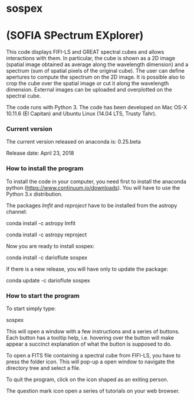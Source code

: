 # sospex

# (SOFIA SPectrum EXplorer)

This code displays FIFI-LS and GREAT spectral cubes and allows interactions with them.
In particular, the cube is shown as a 2D image (spatial image obtained as
average along the wavelength dimension) and a spectrum (sum of spatial pixels
of the original cube).
The user can define apertures to compute the spectrum on the 2D image.
It is possible also to crop the cube over the spatial image or cut it along
the wavelength dimension.
External images can be uploaded and overplotted on the spectral cube.

The code runs with Python 3.
The code has been developed on Mac OS-X 10.11.6 (El Capitan) and Ubuntu Linux (14.04 LTS, Trusty Tahr).

### Current version

The current version released on anaconda is: 0.25.beta 

Release date:  April 23, 2018

### How to install the program

To install the code in your computer, you need first to install the anaconda
python (https://www.continuum.io/downloads).
You will have to use the Python 3.x distribution.

The packages *lmfit* and *reproject* have to be installed from the astropy channel:

conda install -c astropy lmfit

conda install -c astropy reproject

Now you are ready to install sospex:

conda install -c darioflute sospex

If there is a new release, you will have only to update the package:

conda update -c darioflute sospex


### How to start the program

To start simply type:

sospex

This will open a window with a few instructions and a series of buttons.
Each button has a tooltip help, i.e. hovering over the button will make appear
a succinct explanation of what the button is supposed to do.

To open a FITS file containing a spectral cube from FIFI-LS, you have to
press the folder icon. This will pop-up a open window to navigate the directory
tree and select a file.

To quit the program, click on the icon shaped as an exiting person.

The question mark icon open a series of tutorials on your web browser.
